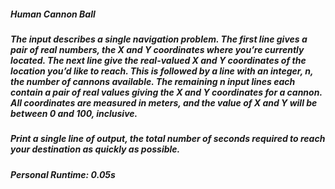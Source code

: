 ##### Human Cannon Ball

##### The input describes a single navigation problem. The first line gives a pair of real numbers, the X and Y coordinates where you’re currently located. The next line give the real-valued X and Y coordinates of the location you’d like to reach. This is followed by a line with an integer, n, the number of cannons available. The remaining n input lines each contain a pair of real values giving the X and Y coordinates for a cannon. All coordinates are measured in meters, and the value of X and Y will be between 0 and 100, inclusive.

##### Print a single line of output, the total number of seconds required to reach your destination as quickly as possible. 

##### Personal Runtime: 0.05s
